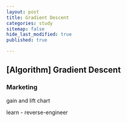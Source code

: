 ```yaml
---
layout: post
title: Gradient Descent
categories: study
sitemap: false
hide_last_modified: true
published: true

---
```


## [Algorithm] Gradient Descent

### Marketing
gain and lift chart

learn - reverse-engineer
